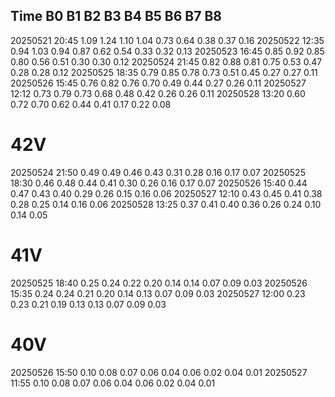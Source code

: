 Time		B0	B1	B2	B3	B4	B5	B6	B7	B8
------------------------------------------------------------------------------------
20250521 20:45	1.09	1.24	1.10	1.04	0.73	0.64	0.38	0.37	0.16
20250522 12:35	0.94	1.03	0.94	0.87	0.62	0.54	0.33	0.32	0.13
20250523 16:45	0.85	0.92	0.85	0.80	0.56	0.51	0.30	0.30	0.12
20250524 21:45	0.82	0.88	0.81	0.75	0.53	0.47	0.28	0.28	0.12
20250525 18:35	0.79	0.85	0.78	0.73	0.51	0.45	0.27	0.27	0.11
20250526 15:45	0.76	0.82	0.76	0.70	0.49	0.44	0.27	0.26	0.11
20250527 12:12	0.73	0.79	0.73	0.68	0.48	0.42	0.26	0.26	0.11
20250528 13:20  0.60	0.72	0.70	0.62	0.44	0.41	0.17	0.22	0.08



# 42V
20250524 21:50	0.49	0.49	0.46	0.43	0.31	0.28	0.16	0.17	0.07
20250525 18:30	0.46	0.48	0.44	0.41	0.30	0.26	0.16	0.17	0.07
20250526 15:40	0.44	0.47	0.43	0.40	0.29	0.26	0.15	0.16	0.06
20250527 12:10	0.43	0.45	0.41	0.38	0.28	0.25	0.14	0.16	0.06
20250528 13:25	0.37	0.41	0.40	0.36	0.26	0.24	0.10	0.14	0.05


# 41V
20250525 18:40	0.25	0.24	0.22	0.20	0.14	0.14	0.07	0.09	0.03
20250526 15:35	0.24	0.24	0.21	0.20	0.14	0.13	0.07	0.09	0.03
20250527 12:00	0.23	0.23	0.21	0.19	0.13	0.13	0.07	0.09	0.03


# 40V
20250526 15:50	0.10	0.08	0.07	0.06	0.04	0.06	0.02	0.04	0.01
20250527 11:55	0.10	0.08	0.07	0.06	0.04	0.06	0.02	0.04	0.01
